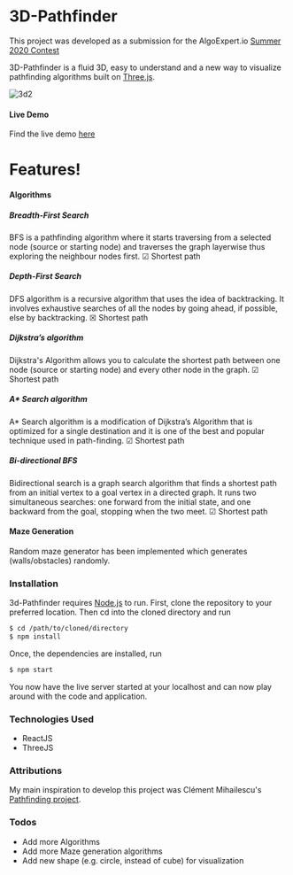 # 3D-Pathfinder

This project was developed as a submission for the AlgoExpert.io [Summer 2020 Contest]

3D-Pathfinder is a fluid 3D, easy to understand and a new way to visualize pathfinding algorithms built on [Three.js].

![3d2](https://user-images.githubusercontent.com/22027039/94605299-348f7200-0299-11eb-9750-6c91eed92ee6.png)


#### Live Demo

Find the live demo [here]

# Features!

#### Algorithms

##### Breadth-First Search
BFS is a pathfinding algorithm where it starts traversing from a selected node (source or starting node) and traverses the graph layerwise thus exploring the neighbour nodes first.
&#x2611; Shortest path 

##### Depth-First Search
DFS algorithm is a recursive algorithm that uses the idea of backtracking. It involves exhaustive searches of all the nodes by going ahead, if possible, else by backtracking.
&#x2612; Shortest path 

##### Dijkstra’s algorithm
Dijkstra's Algorithm allows you to calculate the shortest path between one node (source or starting node) and every other node in the graph.
&#x2611; Shortest path 

##### A* Search algorithm
A* Search algorithm is a modification of Dijkstra’s Algorithm that is optimized for a single destination and it is one of the best and popular technique used in path-finding.
&#x2611; Shortest path 

##### Bi-directional BFS
Bidirectional search is a graph search algorithm that finds a shortest path from an initial vertex to a goal vertex in a directed graph. It runs two simultaneous searches: one forward from the initial state, and one backward from the goal, stopping when the two meet.
&#x2611; Shortest path 


#### Maze Generation

Random maze generator has been implemented which generates (walls/obstacles) randomly.


### Installation

3d-Pathfinder requires [Node.js](https://nodejs.org/) to run.
First, clone the repository to your preferred location.
Then cd into the cloned directory and run 
```sh
$ cd /path/to/cloned/directory
$ npm install
```
Once, the dependencies are installed, run
```sh
$ npm start
```

You now have the live server started at your localhost and can now play around with the code and application.


### Technologies Used
  - ReactJS
  - ThreeJS


### Attributions

My main inspiration to develop this project was Clément Mihailescu's [Pathfinding project].



### Todos
 - Add more Algorithms
 - Add more Maze generation algorithms
 - Add new shape (e.g. circle, instead of cube) for visualization



[//]: # (These are reference links used in the body of this note and get stripped out when the markdown processor does its job. There is no need to format nicely because it shouldn't be seen. Thanks SO - http://stackoverflow.com/questions/4823468/store-comments-in-markdown-syntax)

   [Summer 2020 Contest]: <https://www.algoexpert.io/swe-project-contests/2020-summer>
   [Three.js]: <https://threejs.org/>
   [here]: <https://b-yogesh.github.io/3D-PathFinder/>
   [Pathfinding project]: <https://github.com/clementmihailescu/Pathfinding-Visualizer>
  
